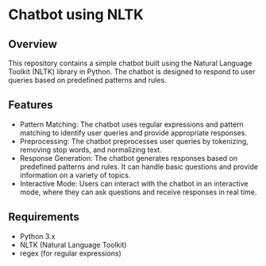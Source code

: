 # Chatbot using NLTK
 
## Overview
This repository contains a simple chatbot built using the Natural Language Toolkit (NLTK) library in Python. The chatbot is designed to respond to user queries based on predefined patterns and rules.

## Features
* Pattern Matching: The chatbot uses regular expressions and pattern matching to identify user queries and provide appropriate responses.
* Preprocessing: The chatbot preprocesses user queries by tokenizing, removing stop words, and normalizing text.
* Response Generation: The chatbot generates responses based on predefined patterns and rules. It can handle basic questions and provide information on a variety of topics.
* Interactive Mode: Users can interact with the chatbot in an interactive mode, where they can ask questions and receive responses in real time.
## Requirements
* Python 3.x
* NLTK (Natural Language Toolkit)
* regex (for regular expressions)

